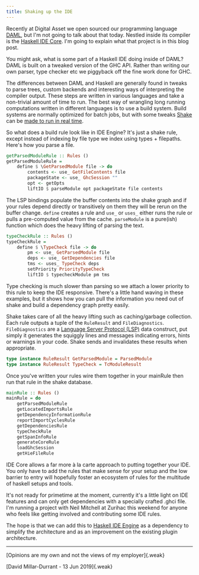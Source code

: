 ```yaml
---
title: Shaking up the IDE
---
```


Recently at Digital Asset we open sourced our programming language [DAML](https://daml.com/), but I'm not going to talk about that today. Nestled inside its compiler is the [Haskell IDE Core](https://github.com/digital-asset/daml/tree/master/compiler/haskell-ide-core). I'm going to explain what that project is in this blog post.

You might ask, what is some part of a Haskell IDE doing inside of DAML? DAML is built on a tweaked version of the GHC API. Rather than writing our own parser, type checker etc we piggyback off the fine work done for GHC. 

The differences between DAML and Haskell are generally found in tweaks to parse trees, custom backends and interesting ways of interpreting the compiler output. These steps are written in various languages and take a non-trivial amount of time to run. The best way of wrangling long running computations written in different languages is to use a build system. Build systems are normally optimized for batch jobs, but with some tweaks [Shake](https://shakebuild.com/) can be [made to run in real time](https://neilmitchell.blogspot.com/2018/10/announcing-shake-017.html).

So what does a build rule look like in IDE Engine? It's just a shake rule, except instead of indexing by file type we index using types + filepaths. Here's how you parse a file.

```haskell
getParsedModuleRule :: Rules ()
getParsedModuleRule =
    define $ \GetParsedModule file -> do
        contents <- use_ GetFileContents file
        packageState <- use_ GhcSession ""
        opt <- getOpts
        liftIO $ parseModule opt packageState file contents
```
The LSP bindings populate the buffer contents into the shake graph and if your rules depend directly or transitively on them they will be rerun on the buffer change. `define` creates a rule and `use_` or `uses_` either runs the rule or pulls a pre-computed value from the cache. `parseModule` is a pure(ish) function which does the heavy lifting of parsing the text.


```haskell
typeCheckRule :: Rules ()
typeCheckRule =
    define $ \TypeCheck file -> do
        pm <- use_ GetParsedModule file
        deps <- use_ GetDependencies file
        tms <- uses_ TypeCheck deps
        setPriority PriorityTypeCheck
        liftIO $ typecheckModule pm tms
```

Type checking is much slower than parsing so we attach a lower priority to this rule to keep the IDE responsive. There's a little hand waving in these examples, but it shows how you can pull the information you need out of shake and build a dependency graph pretty easily.

Shake takes care of all the heavy lifting such as caching/garbage collection. Each rule outputs a tuple of the `RuleResult` and `FileDiagnostics`. `FileDiagnostics` are a [Language Server Protocol (LSP)](https://langserver.org/) data construct, put simply it generates the squiggly lines and messages indicating errors, hints or warnings in your code. Shake sends and invalidates these results when appropriate.

```haskell
type instance RuleResult GetParsedModule = ParsedModule
type instance RuleResult TypeCheck = TcModuleResult
```
Once you've written your rules wire them together in your mainRule then run that rule in the shake database.

```haskell
mainRule :: Rules ()
mainRule = do
    getParsedModuleRule
    getLocatedImportsRule
    getDependencyInformationRule
    reportImportCyclesRule
    getDependenciesRule
    typeCheckRule
    getSpanInfoRule
    generateCoreRule
    loadGhcSession
    getHieFileRule
```

IDE Core allows a far more à la carte approach to putting together your IDE. You only have to add the rules that make sense for your setup and the low barrier to entry will hopefully foster an ecosystem of rules for the multitude of haskell setups and tools.

It's not ready for primetime at the moment, currently it's a little light on IDE features and can only get dependencies with a specially crafted .ghci file. I'm running a project with Neil Mitchell at Zurihac this weekend for anyone who feels like getting involved and contributing some IDE rules.

The hope is that we can add this to [Haskell IDE Engine](https://github.com/haskell/haskell-ide-engine) as a dependency to simplify the architecture and as an improvement on the existing plugin architecture. 

---
[Opinions are my own and not the views of my employer]{.weak}

[David Millar-Durrant - 13 Jun 2019]{.weak}

